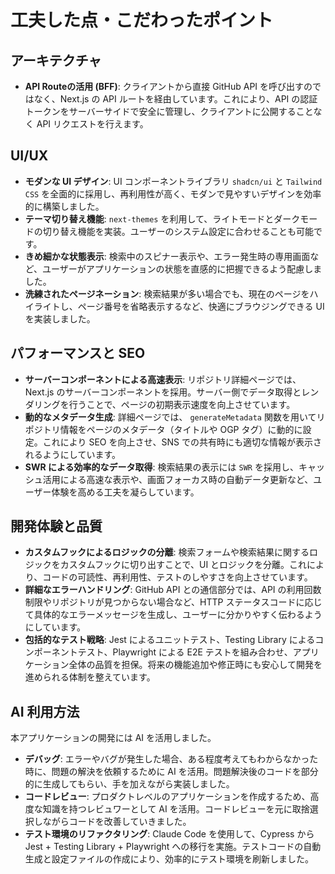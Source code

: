 # 工夫した点・こだわったポイント

## アーキテクチャ

- **API Routeの活用 (BFF)**: クライアントから直接 GitHub API を呼び出すのではなく、Next.js の API ルートを経由しています。これにより、API の認証トークンをサーバーサイドで安全に管理し、クライアントに公開することなく API リクエストを行えます。

## UI/UX

- **モダンな UI デザイン**: UI コンポーネントライブラリ `shadcn/ui` と `Tailwind CSS` を全面的に採用し、再利用性が高く、モダンで見やすいデザインを効率的に構築しました。
- **テーマ切り替え機能**: `next-themes` を利用して、ライトモードとダークモードの切り替え機能を実装。ユーザーのシステム設定に合わせることも可能です。
- **きめ細かな状態表示**: 検索中のスピナー表示や、エラー発生時の専用画面など、ユーザーがアプリケーションの状態を直感的に把握できるよう配慮しました。
- **洗練されたページネーション**: 検索結果が多い場合でも、現在のページをハイライトし、ページ番号を省略表示するなど、快適にブラウジングできる UI を実装しました。

## パフォーマンスと SEO

- **サーバーコンポーネントによる高速表示**: リポジトリ詳細ページでは、Next.js のサーバーコンポーネントを採用。サーバー側でデータ取得とレンダリングを行うことで、ページの初期表示速度を向上させています。
- **動的なメタデータ生成**: 詳細ページでは、 `generateMetadata` 関数を用いてリポジトリ情報をページのメタデータ（タイトルや OGP タグ）に動的に設定。これにより SEO を向上させ、SNS での共有時にも適切な情報が表示されるようにしています。
- **SWR による効率的なデータ取得**: 検索結果の表示には `SWR` を採用し、キャッシュ活用による高速な表示や、画面フォーカス時の自動データ更新など、ユーザー体験を高める工夫を凝らしています。

## 開発体験と品質

- **カスタムフックによるロジックの分離**: 検索フォームや検索結果に関するロジックをカスタムフックに切り出すことで、UI とロジックを分離。これにより、コードの可読性、再利用性、テストのしやすさを向上させています。
- **詳細なエラーハンドリング**: GitHub API との通信部分では、API の利用回数制限やリポジトリが見つからない場合など、HTTP ステータスコードに応じて具体的なエラーメッセージを生成し、ユーザーに分かりやすく伝わるようにしています。
- **包括的なテスト戦略**: Jest によるユニットテスト、Testing Library によるコンポーネントテスト、Playwright による E2E テストを組み合わせ、アプリケーション全体の品質を担保。将来の機能追加や修正時にも安心して開発を進められる体制を整えています。

## AI 利用方法

本アプリケーションの開発には AI を活用しました。

- **デバッグ**: エラーやバグが発生した場合、ある程度考えてもわからなかった時に、問題の解決を依頼するために AI を活用。問題解決後のコードを部分的に生成してもらい、手を加えながら実装しました。
- **コードレビュー**: プロダクトレベルのアプリケーションを作成するため、高度な知識を持つレビュワーとして AI を活用。コードレビューを元に取捨選択しながらコードを改善していきました。
- **テスト環境のリファクタリング**: Claude Code を使用して、Cypress から Jest + Testing Library + Playwright への移行を実施。テストコードの自動生成と設定ファイルの作成により、効率的にテスト環境を刷新しました。
